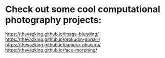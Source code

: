 # Check out some cool computational photography projects:

https://thevazking.github.io/image-blending/
https://thevazking.github.io/prokudin-gorskii/
https://thevazking.github.io/camera-obscura/
https://thevazking.github.io/face-morphing/
